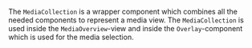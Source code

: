 The `MediaCollection` is a wrapper component which combines all the needed components to represent a media view. The
`MediaCollection` is used inside the `MediaOverview`-view and inside the `Overlay`-component which is used for the
media selection.
